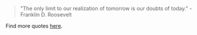 > "The only limit to our realization of tomorrow is our doubts of today." - Franklin D. Roosevelt

Find more quotes [here](https://www.brainyquote.com).
